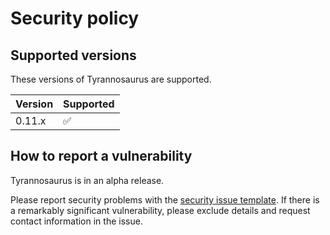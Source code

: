 # Security policy

## Supported versions

These versions of Tyrannosaurus are supported.

| Version | Supported          |
| ------- | ------------------ |
| 0.11.x  | :white_check_mark: |

## How to report a vulnerability

Tyrannosaurus is in an alpha release.

Please report security problems with the
[security issue template](https://github.com/dmyersturnbull/tyrannosaurus/issues/new?labels=kind%3A+security+%F0%9F%94%92&template=security.md).
If there is a remarkably significant vulnerability, please exclude details and request contact information in the issue.
